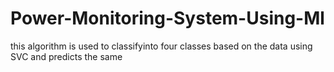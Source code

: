 # Power-Monitoring-System-Using-Ml
this algorithm is used to classifyinto four classes based on the data using SVC and predicts the same
